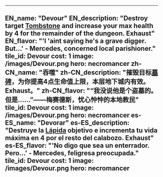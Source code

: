 ---

EN_name: "Devour"
EN_description: "Destroy target <a href = '../en/items#Tombstone'>Tombstone</a> and increase your max health by 4 for the remainder of the dungeon. Exhaust"
EN_flavor: "'I 'aint saying he's a grave digger. But...' - Mercedes, concerned local parishioner."
tile_id: Devour
cost: 1
image: /images/Devour.png
hero: necromancer
zh-CN_name: "吞噬"
zh-CN_description: "摧毁目标<a href = '../zh_cn/items#Tombstone'>墓碑</a>，为你提高4点生命值上限，本层地下城内有效。Exhaust。"
zh-CN_flavor: "“我没说他是个盗墓的。但是……”——梅赛德斯，忧心忡忡的本地教民"
tile_id: Devour
cost: 1
image: /images/Devour.png
hero: necromancer
es-ES_name: "Devorar"
es-ES_description: "Destruye la <a href = '../es_es/items#Tombstone'>Lápida</a> objetivo e incrementa tu vida máxima en 4 por el resto del calabozo. Exhaust"
es-ES_flavor: "'No digo que sea un enterrador. Pero...' - Mercedes, feligresa preocupada."
tile_id: Devour
cost: 1
image: /images/Devour.png
hero: necromancer
---
